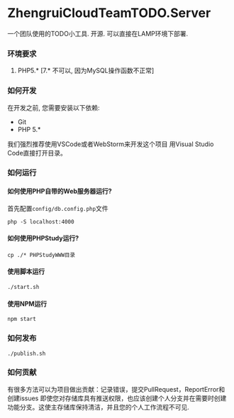 # ZhengruiCloudTeamTODO.Server
一个团队使用的TODO小工具. 开源. 可以直接在LAMP环境下部署.

### 环境要求
1. PHP5.* [7.* 不可以, 因为MySQL操作函数不正常]

### 如何开发
在开发之前, 您需要安装以下依赖:
* Git
* PHP 5.*

我们强烈推荐使用VSCode或者WebStorm来开发这个项目
用Visual Studio Code直接打开目录。

### 如何运行
#### 如何使用PHP自带的Web服务器运行?
首先配置`config/db.config.php`文件

`php -S localhost:4000`

#### 如何使用PHPStudy运行?
`cp ./* PHPStudyWWW目录`

#### 使用脚本运行
`./start.sh`

#### 使用NPM运行
`npm start`

### 如何发布
`./publish.sh`

### 如何贡献
有很多方法可以为项目做出贡献：记录错误，提交PullRequest，ReportError和创建issues
即使您对存储库具有推送权限，也应该创建个人分支并在需要时创建功能分支。这使主存储库保持清洁，并且您的个人工作流程不可见.